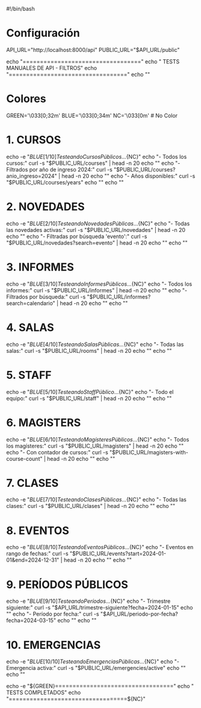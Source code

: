 #!/bin/bash

# Configuración
API_URL="http://localhost:8000/api"
PUBLIC_URL="$API_URL/public"

echo "=================================="
echo "  TESTS MANUALES DE API - FILTROS"
echo "=================================="
echo ""

# Colores
GREEN='\033[0;32m'
BLUE='\033[0;34m'
NC='\033[0m' # No Color

# 1. CURSOS
echo -e "${BLUE}[1/10] Testeando Cursos Públicos...${NC}"
echo "- Todos los cursos:"
curl -s "$PUBLIC_URL/courses" | head -n 20
echo ""
echo "- Filtrados por año de ingreso 2024:"
curl -s "$PUBLIC_URL/courses?anio_ingreso=2024" | head -n 20
echo ""
echo "- Años disponibles:"
curl -s "$PUBLIC_URL/courses/years"
echo ""
echo ""

# 2. NOVEDADES
echo -e "${BLUE}[2/10] Testeando Novedades Públicas...${NC}"
echo "- Todas las novedades activas:"
curl -s "$PUBLIC_URL/novedades" | head -n 20
echo ""
echo "- Filtradas por búsqueda 'evento':"
curl -s "$PUBLIC_URL/novedades?search=evento" | head -n 20
echo ""
echo ""

# 3. INFORMES
echo -e "${BLUE}[3/10] Testeando Informes Públicos...${NC}"
echo "- Todos los informes:"
curl -s "$PUBLIC_URL/informes" | head -n 20
echo ""
echo "- Filtrados por búsqueda:"
curl -s "$PUBLIC_URL/informes?search=calendario" | head -n 20
echo ""
echo ""

# 4. SALAS
echo -e "${BLUE}[4/10] Testeando Salas Públicas...${NC}"
echo "- Todas las salas:"
curl -s "$PUBLIC_URL/rooms" | head -n 20
echo ""
echo ""

# 5. STAFF
echo -e "${BLUE}[5/10] Testeando Staff Público...${NC}"
echo "- Todo el equipo:"
curl -s "$PUBLIC_URL/staff" | head -n 20
echo ""
echo ""

# 6. MAGISTERS
echo -e "${BLUE}[6/10] Testeando Magísteres Públicos...${NC}"
echo "- Todos los magísteres:"
curl -s "$PUBLIC_URL/magisters" | head -n 20
echo ""
echo "- Con contador de cursos:"
curl -s "$PUBLIC_URL/magisters-with-course-count" | head -n 20
echo ""
echo ""

# 7. CLASES
echo -e "${BLUE}[7/10] Testeando Clases Públicas...${NC}"
echo "- Todas las clases:"
curl -s "$PUBLIC_URL/clases" | head -n 20
echo ""
echo ""

# 8. EVENTOS
echo -e "${BLUE}[8/10] Testeando Eventos Públicos...${NC}"
echo "- Eventos en rango de fechas:"
curl -s "$PUBLIC_URL/events?start=2024-01-01&end=2024-12-31" | head -n 20
echo ""
echo ""

# 9. PERÍODOS PÚBLICOS
echo -e "${BLUE}[9/10] Testeando Períodos...${NC}"
echo "- Trimestre siguiente:"
curl -s "$API_URL/trimestre-siguiente?fecha=2024-01-15"
echo ""
echo "- Período por fecha:"
curl -s "$API_URL/periodo-por-fecha?fecha=2024-03-15"
echo ""
echo ""

# 10. EMERGENCIAS
echo -e "${BLUE}[10/10] Testeando Emergencias Públicas...${NC}"
echo "- Emergencia activa:"
curl -s "$PUBLIC_URL/emergencies/active"
echo ""
echo ""

echo -e "${GREEN}=================================="
echo "  TESTS COMPLETADOS"
echo "==================================${NC}"

